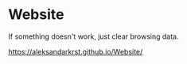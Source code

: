 # Website

If something doesn't work, just clear browsing data.

https://aleksandarkrst.github.io/Website/
